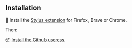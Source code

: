

## Installation

🎨 Install the [Stylus extension](https://github.com/openstyles/stylus#releases) for Firefox, Brave or Chrome.

Then:

📦 [Install the Github usercss](https://raw.githubusercontent.com/dundalek/userstyles/master/styles/github.user.css).

